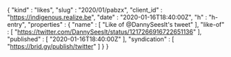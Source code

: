 {
  "kind" : "likes",
  "slug" : "2020/01/pabzx",
  "client_id" : "https://indigenous.realize.be",
  "date" : "2020-01-16T18:40:00Z",
  "h" : "h-entry",
  "properties" : {
    "name" : [ "Like of @DannySeesIt's tweet" ],
    "like-of" : [ "https://twitter.com/DannySeesIt/status/1217266916722651136" ],
    "published" : [ "2020-01-16T18:40:00Z" ],
    "syndication" : [ "https://brid.gy/publish/twitter" ]
  }
}
